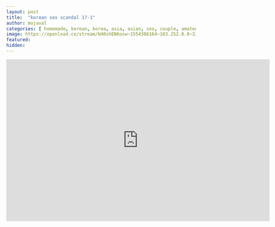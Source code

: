 ```yaml
---
layout: post
title:  "korean sex scandal 17-1"
author: mojaval
categories: [ homemade, korean, korea, asia, asian, sex, couple, amateur, scandal, motel, adult, self, camera, real ]
image: https://openload.co/stream/kH8shEN6osw~1554386164~103.252.0.0~3JhA3bfS?mime=true
featured: 
hidden: 
---
```


<iframe src="https://openload.co/embed/bBa2fry79No/korean-sex-scandal-17-1___8f78aec922ac87df9aed6c96be1978fdb14390f5.mp4" scrolling="no" frameborder="0" width="700" height="430" allowfullscreen="true" webkitallowfullscreen="true" mozallowfullscreen="true"></iframe>